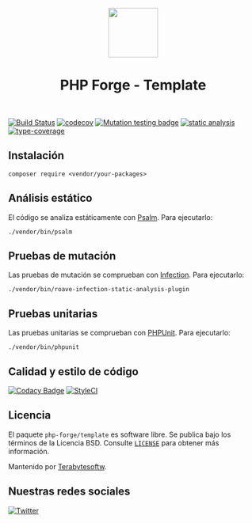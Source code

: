 <p align="center">
    <a href="https://github.com/php-forge/template" target="_blank">
        <img src="https://avatars.githubusercontent.com/u/103309199?s=400&u=ca3561c692f53ed7eb290d3bb226a2828741606f&v=4" height="100px">
    </a>
    <h1 align="center">PHP Forge - Template</h1>
    <br>
</p>

[![Build Status](https://github.com/php-forge/template/workflows/build/badge.svg)](https://github.com/php-forge/template/actions?query=workflow%3Abuild)
[![codecov](https://codecov.io/gh/php-forge/template/branch/main/graph/badge.svg?token=KB6T5KMGED)](https://codecov.io/gh/php-forge/template)
[![Mutation testing badge](https://img.shields.io/endpoint?style=flat&url=https%3A%2F%2Fbadge-api.stryker-mutator.io%2Fgithub.com%2Fphp-forge%2Ftemplate%2Fmain)](https://dashboard.stryker-mutator.io/reports/github.com/php-forge/template/main)
[![static analysis](https://github.com/php-forge/template/workflows/static%20analysis/badge.svg)](https://github.com/php-forge/template/actions?query=workflow%3A%22static+analysis%22)
[![type-coverage](https://shepherd.dev/github/php-forge/template/coverage.svg)](https://shepherd.dev/github/php-forge/template)

## Instalación

```shell
composer require <vendor/your-packages>
```

## Análisis estático

El código se analiza estáticamente con [Psalm](https://psalm.dev/docs). Para ejecutarlo:

```shell
./vendor/bin/psalm
```

## Pruebas de mutación

Las pruebas de mutación se comprueban con [Infection](https://infection.github.io/). Para ejecutarlo:

```shell
./vendor/bin/roave-infection-static-analysis-plugin
```

## Pruebas unitarias

Las pruebas unitarias se comprueban con [PHPUnit](https://phpunit.de/). Para ejecutarlo:

```shell
./vendor/bin/phpunit
```

## Calidad y estilo de código

[![Codacy Badge](https://app.codacy.com/project/badge/Grade/5265edb5b21e4b3eb04bf869f4f0ce9f)](https://www.codacy.com/gh/php-forge/template/dashboard?utm_source=github.com&amp;utm_medium=referral&amp;utm_content=php-forge/template&amp;utm_campaign=Badge_Grade)
[![StyleCI](https://github.styleci.io/repos/494495136/shield?branch=main)](https://github.styleci.io/repos/494495136?branch=main)

## Licencia

El paquete `php-forge/template` es software libre. Se publica bajo los términos de la Licencia BSD.
Consulte [`LICENSE`](./LICENSE.md) para obtener más información.

Mantenido por [Terabytesoftw](https://github.com/terabytesoftw).

## Nuestras redes sociales

[![Twitter](https://img.shields.io/badge/twitter-follow-1DA1F2?logo=twitter&logoColor=1DA1F2&labelColor=555555?style=flat)](https://twitter.com/PhpForge)
